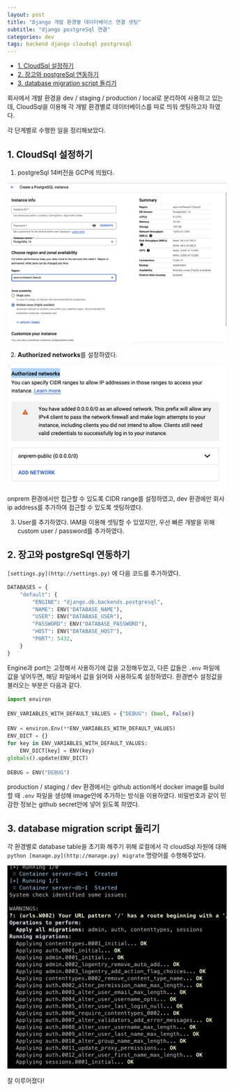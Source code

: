 ```yaml
---
layout: post
title: "Django 개발 환경별 데이터베이스 연결 셋팅"
subtitle: "django postgreSql 연결"
categories: dev
tags: backend django cloudsql postgresql
---
```


<!-- @import "[TOC]" {cmd="toc" depthFrom=1 depthTo=6 orderedList=false} -->

<!-- code_chunk_output -->

- [1. CloudSql 설정하기](#1-cloudsql-설정하기)
- [2. 장고와 postgreSql 연동하기](#2-장고와-postgresql-연동하기)
- [3. database migration script 돌리기](#3-database-migration-script-돌리기)
<!-- /code_chunk_output -->

회사에서 개발 환경을 dev / staging / production / local로 분리하여 사용하고 있는데, CloudSql을 이용해 각 개발 환경별로 데이터베이스를 따로 띄워 셋팅하고자 하였다.

각 단계별로 수행한 일을 정리해보았다.

## 1. CloudSql 설정하기

1. postgreSql 14버전을 GCP에 띄웠다.

![CloudSql](https://raw.githubusercontent.com/Cho-Geonwoo/Cho-Geonwoo.github.io/master/assets/img/contents/django_cloudsql/cloudsql.png)

2. **Authorized networks**를 설정하였다.

![Network](https://raw.githubusercontent.com/Cho-Geonwoo/Cho-Geonwoo.github.io/master/assets/img/contents/django_cloudsql/network.png)

onprem 환경에서만 접근할 수 있도록 CIDR range를 설정하였고, dev 환경에만 회사 ip address를 추가하여 접근할 수 있도록 셋팅하였다.

3. User를 추가하였다. IAM을 이용해 셋팅할 수 있었지만, 우선 빠른 개발을 위해 custom user / password를 추가하였다.

## 2. 장고와 postgreSql 연동하기

`[settings.py](http://settings.py)` 에 다음 코드를 추가하였다.

```python
DATABASES = {
    "default": {
        "ENGINE": "django.db.backends.postgresql",
        "NAME": ENV("DATABASE_NAME"),
        "USER": ENV("DATABASE_USER"),
        "PASSWORD": ENV("DATABASE_PASSWORD"),
        "HOST": ENV("DATABASE_HOST"),
        "PORT": 5432,
    }
}
```

Engine과 port는 고정해서 사용하기에 값을 고정해두었고, 다른 값들은 `.env` 파일에 값을 넣어두면, 해당 파일에서 값을 읽어와 사용하도록 설정하였다. 환경변수 설정값을 불러오는 부분은 다음과 같다.

```python
import environ

ENV_VARIABLES_WITH_DEFAULT_VALUES = {"DEBUG": (bool, False)}

ENV = environ.Env(**ENV_VARIABLES_WITH_DEFAULT_VALUES)
ENV_DICT = {}
for key in ENV_VARIABLES_WITH_DEFAULT_VALUES:
    ENV_DICT[key] = ENV(key)
globals().update(ENV_DICT)

DEBUG = ENV("DEBUG")
```

production / staging / dev 환경에서는 github action에서 docker image를 build할 때 `.env` 파일을 생성해 image안에 추가하는 방식을 이용하였다. 비밀번호과 같이 민감한 정보는 github secret안에 넣어 읽도록 하였다.

## 3. database migration script 돌리기

각 환경별로 database table을 초기화 해주기 위해 로컬에서 각 cloudSql 자원에 대해 `python [manage.py](http://manage.py) migrate` 명령어를 수행해주었다.

![SUCESS](https://raw.githubusercontent.com/Cho-Geonwoo/Cho-Geonwoo.github.io/master/assets/img/contents/django_cloudsql/success.png)

잘 이루어졌다!
